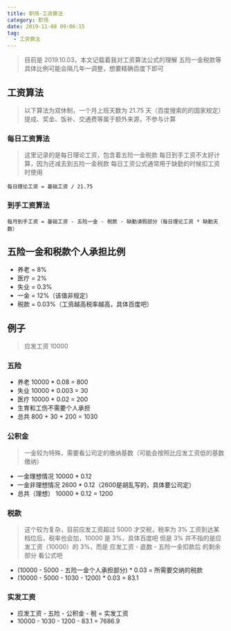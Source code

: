 ```yaml
---
title: 职场-工资算法
category: 职场
date: 2019-11-08 09:06:15
tag: 
  - 工资算法
---
```


> 目前是 2019.10.03，本文记载着我对工资算法公式的理解
> 五险一金税款等具体比例可能会隔几年一调整，想要精确百度下即可

## 工资算法
> 以下算法为双休制，一个月上班天数为 21.75 天（百度搜索的的国家规定）
> 提成、奖金、饭补、交通费等属于额外来源，不参与计算

### 每日工资算法
> 这里记录的是每日理论工资，包含着五险一金税款
> 每日到手工资不太好计算，因为还减去到五险一金税款
> 每日工资公式通常用于缺勤的时候扣工资时使用

```text
每日理论工资 = 基础工资 / 21.75
```

### 到手工资算法
```text
每月到手工资 = 基础工资 - 五险一金 - 税款 - 缺勤请假部分（每日理论工资 * 缺勤天数）
```

## 五险一金和税款个人承担比例
- 养老 = 8%
- 医疗 = 2%
- 失业 = 0.3%
- 一金 = 12%（该值非规定）
- 税款 = 0.03%（工资越高税率越高，具体百度吧）

## 例子
> 应发工资 10000

### 五险
- 养老 10000 * 0.08 = 800
- 失业 10000 * 0.003 = 30
- 医疗 10000 * 0.02 = 200
- 生育和工伤不需要个人承担
- 总共 800 + 30 + 200 = 1030

### 公积金
> 一金较为特殊，需要看公司定的缴纳基数（可能会按照比应发工资低的基数缴纳）
- 一金理想情况       10000 * 0.12
- 一金非理想情况   2600 * 0.12（2600是胡乱写的，具体要公司定）
- 总共（理想） 10000 * 0.12 = 1200

### 税款
> 这个较为复杂，目前应发工资超过 5000 才交税，税率为 3%
> 工资到达某档位后，税率也会加，10000 是 3%，具体百度吧
> 但是 3% 并不指的是应发工资（10000）的 3%，而是 应发工资 - 底数 - 五险一金扣款后 的剩余部分
> 看公式吧

- (10000 - 5000 - 五险一金个人承担部分) * 0.03 = 所需要交纳的税款
- (10000 - 5000 - 1030 - 1200) * 0.03 = 83.1

### 实发工资
- 应发工资 - 五险 - 公积金 - 税 = 实发工资
- 10000 - 1030 - 1200 - 83.1 = 7686.9
